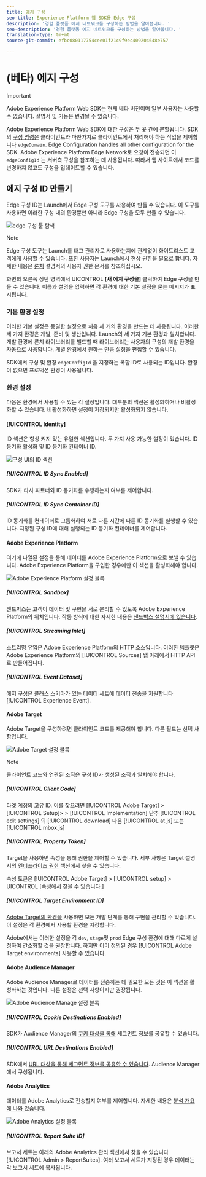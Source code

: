```yaml
---
title: 에지 구성
seo-title: Experience Platform 웹 SDK용 Edge 구성
description: '경험 플랫폼 에지 네트워크를 구성하는 방법을 알아봅니다. '
seo-description: '경험 플랫폼 에지 네트워크를 구성하는 방법을 알아봅니다. '
translation-type: tm+mt
source-git-commit: efbc080117754cee01f21c9f9ec409204648e757

---
```



# (베타) 에지 구성

>[!IMPORTANT]
>
>Adobe Experience Platform Web SDK는 현재 베타 버전이며 일부 사용자는 사용할 수 없습니다. 설명서 및 기능은 변경될 수 있습니다.

Adobe Experience Platform Web SDK에 대한 구성은 두 곳 간에 분할됩니다. SDK의 [구성 명령은](configuring-the-sdk.md) 클라이언트와 마찬가지로 클라이언트에서 처리해야 하는 작업을 제어합니다 `edgeDomain`. Edge Configuration handles all other configuration for the SDK. Adobe Experience Platform Edge Network로 요청이 전송되면 이 `edgeConfigId` 는 서버측 구성을 참조하는 데 사용됩니다. 따라서 웹 사이트에서 코드를 변경하지 않고도 구성을 업데이트할 수 있습니다.

## 에지 구성 ID 만들기

Edge 구성 ID는 Launch에서 Edge 구성 도구를 사용하여 만들 수 있습니다. 이 도구를 사용하면 이러한 구성 내의 환경뿐만 아니라 Edge 구성을 모두 만들 수 있습니다.

![edge 구성 툴 탐색](../../assets/edge_configuration_nav.png)

>[!NOTE]
>
>Edge 구성 도구는 Launch를 태그 관리자로 사용하는지에 관계없이 화이트리스트 고객에게 사용할 수 있습니다. 또한 사용자는 Launch에서 현상 권한을 필요로 합니다. 자세한 내용은 [론치](https://docs.adobe.com/content/help/ko-KR/launch/using/reference/admin/user-permissions.html) 설명서의 사용자 권한 문서를 참조하십시오.

화면의 오른쪽 상단 영역에서 UICONTROL **[새 에지 구성을]** 클릭하여 Edge 구성을 만들 수 있습니다. 이름과 설명을 입력하면 각 환경에 대한 기본 설정을 묻는 메시지가 표시됩니다.

### 기본 환경 설정

이러한 기본 설정은 동일한 설정으로 처음 세 개의 환경을 만드는 데 사용됩니다. 이러한 세 가지 환경은 개발, 준비 및 생산입니다. Launch의 세 가지 기본 환경과 일치합니다. 개발 환경에 론치 라이브러리를 빌드할 때 라이브러리는 사용자의 구성의 개발 환경을 자동으로 사용합니다. 개별 환경에서 원하는 만큼 설정을 편집할 수 있습니다.

SDK에서 구성 및 환경 `edgeConfigId` 을 지정하는 복합 ID로 사용되는 ID입니다. 환경이 없으면 프로덕션 환경이 사용됩니다.

### 환경 설정

다음은 환경에서 사용할 수 있는 각 설정입니다. 대부분의 섹션은 활성화하거나 비활성화할 수 있습니다. 비활성화하면 설정이 저장되지만 활성화되지 않습니다.

#### [!UICONTROL Identity]

ID 섹션은 항상 켜져 있는 유일한 섹션입니다. 두 가지 사용 가능한 설정이 있습니다. ID 동기화 활성화 및 ID 동기화 컨테이너 ID.

![구성 UI의 ID 섹션](../../assets/edge_configuration_identity.png)

##### [!UICONTROL ID Sync Enabled]

SDK가 타사 파트너와 ID 동기화를 수행하는지 여부를 제어합니다.

##### [!UICONTROL ID Sync Container ID]

ID 동기화를 컨테이너로 그룹화하여 서로 다른 시간에 다른 ID 동기화를 실행할 수 있습니다. 지정된 구성 ID에 대해 실행되는 ID 동기화 컨테이너를 제어합니다.

#### Adobe Experience Platform

여기에 나열된 설정을 통해 데이터를 Adobe Experience Platform으로 보낼 수 있습니다. Adobe Experience Platform을 구입한 경우에만 이 섹션을 활성화해야 합니다.

![Adobe Experience Platform 설정 블록](../../assets/edge_configuration_aep.png)

##### [!UICONTROL Sandbox]

샌드박스는 고객이 데이터 및 구현을 서로 분리할 수 있도록 Adobe Experience Platform의 위치입니다. 작동 방식에 대한 자세한 내용은 [샌드박스 설명서에 있습니다](../../sandboxes/home.md).

##### [!UICONTROL Streaming Inlet]

스트리밍 유입은 Adobe Experience Platform의 HTTP 소스입니다. 이러한 템플릿은 Adobe Experience Platform의 [!UICONTROL Sources] 탭 아래에서 HTTP API로 만들어집니다.

##### [!UICONTROL Event Dataset]

에지 구성은 클래스 스키마가 있는 데이터 세트에 데이터 전송을 지원합니다 [!UICONTROL Experience Event].

#### Adobe Target

Adobe Target을 구성하려면 클라이언트 코드를 제공해야 합니다. 다른 필드는 선택 사항입니다.

![Adobe Target 설정 블록](../../assets/edge_configuration_target.png)

>[!NOTE]
>
>클라이언트 코드와 연관된 조직은 구성 ID가 생성된 조직과 일치해야 합니다.

##### [!UICONTROL Client Code]

타겟 계정의 고유 ID. 이를 찾으려면 [!UICONTROL Adobe Target] > [!UICONTROL Setup]> > [!UICONTROL Implementation] 단추 [!UICONTROL edit settings] 의 [!UICONTROL download] 다음 [!UICONTROL at.js] 또는 [!UICONTROL mbox.js]

##### [!UICONTROL Property Token]

Target을 사용하면 속성을 통해 권한을 제어할 수 있습니다. 세부 사항은 Target 설명서의 [엔터프라이즈 권한](https://docs.adobe.com/content/help/en/target/using/administer/manage-users/enterprise/properties-overview.html) 섹션에서 찾을 수 있습니다.

속성 토큰은 [!UICONTROL Adobe Target] > [!UICONTROL setup] > UICONTROL [속성에서 찾을 수 있습니다.]

##### [!UICONTROL Target Environment ID]

[Adobe Target의 환경을](https://docs.adobe.com/content/help/en/target/using/administer/hosts.html) 사용하면 모든 개발 단계를 통해 구현을 관리할 수 있습니다. 이 설정은 각 환경에서 사용할 환경을 지정합니다.

Adobe에서는 이러한 설정을 각 `dev`, `stage`및 `prod` Edge 구성 환경에 대해 다르게 설정하여 간소화할 것을 권장합니다. 하지만 이미 정의된 경우 [!UICONTROL Adobe Target environments] 사용할 수 있습니다.

#### Adobe Audience Manager

Adobe Audience Manager로 데이터를 전송하는 데 필요한 모든 것은 이 섹션을 활성화하는 것입니다. 다른 설정은 선택 사항이지만 권장됩니다.

![Adobe Audience Manage 설정 블록](../../assets/edge_configuration_aam.png)

##### [!UICONTROL Cookie Destinations Enabled]

SDK가 Audience Manager의 [쿠키 대상을 통해](https://docs.adobe.com/content/help/en/audience-manager/user-guide/features/destinations/custom-destinations/create-cookie-destination.html) 세그먼트 정보를 공유할 수 있습니다.

##### [!UICONTROL URL Destinations Enabled]

SDK에서 [URL 대상을 통해 세그먼트 정보를 공유할 수 있습니다](https://docs.adobe.com/content/help/en/audience-manager/user-guide/features/destinations/custom-destinations/create-url-destination.html). Audience Manager에서 구성됩니다.

#### Adobe Analytics

데이터를 Adobe Analytics로 전송할지 여부를 제어합니다. 자세한 내용은 [분석 개요에 나와 있습니다](../solution-specific/analytics/analytics-overview.md).

![Adobe Analytics 설정 블록](../../assets/edge_configuration_aa.png)

##### [!UICONTROL Report Suite ID]

보고서 세트는 아래의 Adobe Analytics 관리 섹션에서 찾을 수 있습니다 [!UICONTROL Admin > ReportSuites]. 여러 보고서 세트가 지정된 경우 데이터는 각 보고서 세트에 복사됩니다.
